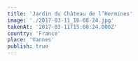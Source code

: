```yaml
---
title: 'Jardin du Château de l’Hermines'
image: './2017-03-11_16-08-24.jpg'
takenAt: '2017-03-11T15:08:24.000Z'
country: 'France'
place: 'Vannes'
publish: true
---
```

